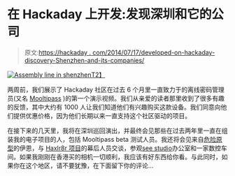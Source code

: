 # 在 Hackaday 上开发:发现深圳和它的公司

> 原文:[https://hackaday . com/2014/07/17/developed-on-hackaday-discovery-Shenzhen-and-its-companies/](https://hackaday.com/2014/07/17/developed-on-hackaday-discovering-shenzhen-and-its-companies/)

[![Assembly line in shenzhen](../Images/84c7a42291773465e30e678efb0a846d.png)T2】](https://hackaday.com/wp-content/uploads/2014/07/img_0138.jpg)

两周前，我们展示了 Hackaday 社区在过去 6 个月里一直致力于的离线密码管理员(又名 [Mooltipass](https://github.com/limpkin/mooltipass) )的第一个演示视频。我们从亲爱的读者那里收到了很多有趣的反馈，其中大约有 1000 人让我们知道他们有兴趣购买这款设备。我们同意向他们提供优惠价格，因为他们长期以来一直支持这个社区驱动的项目。

在接下来的几天里，我将在深圳巡回演出，并最终会见那些在过去两年里一直在组装我的电子项目的人，包括 Mooltipass beta 测试人员。我还将会见来自[危险原型](http://dangerousprototypes.com/)的伊恩，与 [Haxlr8r 项目](http://haxlr8r.com/)的幕后人员交谈，参观[see studio](http://www.seeedstudio.com/)办公室和一家数控车间。如果我刚刚在香港买的相机一切顺利，我应该有好东西给你看。与此同时，如果你在这个地区，请不要犹豫，在下面留下你的评论…